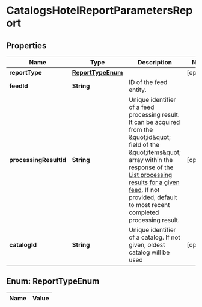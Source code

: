 

# CatalogsHotelReportParametersReport

## Properties

Name | Type | Description | Notes
------------ | ------------- | ------------- | -------------
**reportType** | [**ReportTypeEnum**](#ReportTypeEnum) |  |  [optional]
**feedId** | **String** | ID of the feed entity. | 
**processingResultId** | **String** | Unique identifier of a feed processing result. It can be acquired from the \&quot;id\&quot; field of the \&quot;items\&quot; array within the response of the [List processing results for a given feed](/docs/api/v5/#operation/feed_processing_results/list). If not provided, default to most recent completed processing result. |  [optional]
**catalogId** | **String** | Unique identifier of a catalog. If not given, oldest catalog will be used |  [optional]


## Enum: ReportTypeEnum

Name | Value
---- | -----




